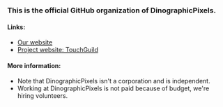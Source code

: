 ### This is the official GitHub organization of DinographicPixels.

#### Links:
- [Our website](https://dinographicpixels.com)
- [Project website: TouchGuild](https://touchguild.com)

#### More information:
- Note that DinographicPixels isn't a corporation and is independent.
- Working at DinographicPixels is not paid because of budget, we're hiring volunteers.

